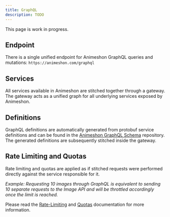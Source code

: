 ```yaml
---
title: GraphQL
description: TODO
---
```


This page is work in progress.

## Endpoint

There is a single unified endpoint for Animeshon GraphQL queries and mutations: `https://animeshon.com/graphql`

## Services

All services available in Animeshon are stitched together through a gateway. The gateway acts as a unified graph for all underlying services exposed by Animeshon.

## Definitions

GraphQL definitions are automatically generated from protobuf service definitions and can be found in the [Animeshon GraphQL Schema](https://github.com/animeapis/graphql-schema) repository. The generated definitions are subsequently stitched inside the gateway.

## Rate Limiting and Quotas

Rate limiting and quotas are applied as if stitched requests were performed directly against the service responsible for it.

_Example: Requesting 10 images through GraphQL is equivalent to sending 10 separate requests to the Image API and will be throttled accordingly once the limit is reached._

Please read the [Rate-Limiting](/policies/rate-limiting) and [Quotas](/policies/quotas) documentation for more information.
